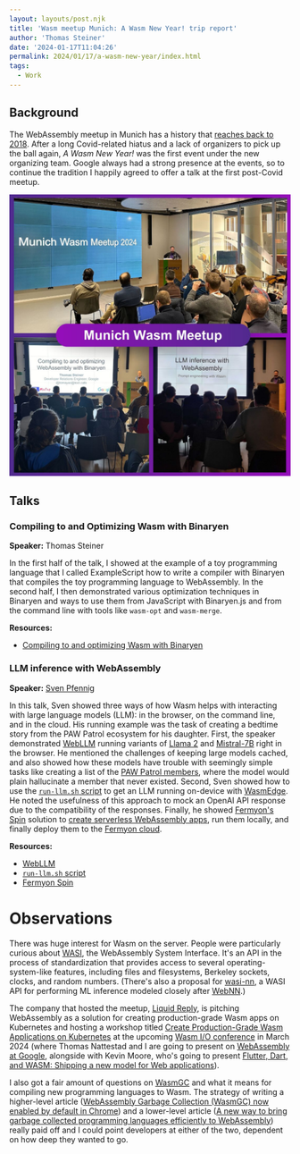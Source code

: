 ```yaml
---
layout: layouts/post.njk
title: 'Wasm meetup Munich: A Wasm New Year! trip report'
author: 'Thomas Steiner'
date: '2024-01-17T11:04:26'
permalink: 2024/01/17/a-wasm-new-year/index.html
tags:
  - Work
---
```


## Background

The WebAssembly meetup in Munich has a history that
[reaches back to 2018](https://www.meetup.com/en-US/webassembly/events/?type=past).
After a long Covid-related hiatus and a lack of organizers to pick up the ball
again, _A Wasm New Year!_ was the first event under the new organizing team.
Google always had a strong presence at the events, so to continue the tradition
I happily agreed to offer a talk at the first post-Covid meetup.

![image](/images/a-wasm-new-year.png)

## Talks

### Compiling to and Optimizing Wasm with Binaryen

**Speaker:** Thomas Steiner

In the first half of the talk, I showed at the example of a toy programming
language that I called ExampleScript how to write a compiler with Binaryen that
compiles the toy programming language to WebAssembly. In the second half, I then
demonstrated various optimization techniques in Binaryen and ways to use them
from JavaScript with Binaryen.js and from the command line with tools like
`wasm-opt` and `wasm-merge`.

**Resources:**

- [Compiling to and optimizing Wasm with Binaryen](https://docs.google.com/presentation/d/1W7CQK8E8iV0fkTBeJWOTysd-KzOLLGKaTVJWy4dZH6g/edit?usp=drivesdk)

### LLM inference with WebAssembly

**Speaker:** [Sven Pfennig](https://www.linkedin.com/in/sven-pfennig/)

In this talk, Sven showed three ways of how Wasm helps with interacting with
large language models (LLM): in the browser, on the command line, and in the
cloud. His running example was the task of creating a bedtime story from the PAW
Patrol ecosystem for his daughter. First, the speaker demonstrated
[WebLLM](https://webllm.mlc.ai/) running variants of
[Llama 2](https://ai.meta.com/llama/) and
[Mistral-7B](https://huggingface.co/mistralai/Mistral-7B-Instruct-v0.2) right in
the browser. He mentioned the challenges of keeping large models cached, and
also showed how these models have trouble with seemingly simple tasks like
creating a list of the
[PAW Patrol members](https://en.wikipedia.org/wiki/PAW_Patrol#PAW_Patrol), where
the model would plain hallucinate a member that never existed. Second, Sven
showed how to use the
[`run-llm.sh` script](https://www.secondstate.io/articles/run-llm-sh/) to get an
LLM running on-device with [WasmEdge](https://wasmedge.org/). He noted the
usefulness of this approach to mock an OpenAI API response due to the
compatibility of the responses. Finally, he showed
[Fermyon's Spin](https://www.fermyon.com/spin) solution to
[create serverless WebAssembly apps](https://developer.fermyon.com/spin/index),
run them locally, and finally deploy them to the
[Fermyon cloud](https://developer.fermyon.com/cloud/index).

**Resources:**

- [WebLLM](https://webllm.mlc.ai/)
- [`run-llm.sh` script](https://www.secondstate.io/articles/run-llm-sh/)
- [Fermyon Spin](https://www.fermyon.com/spin)

# Observations

There was huge interest for Wasm on the server. People were particularly curious
about
[WASI](https://github.com/bytecodealliance/wasmtime/blob/main/docs/WASI-intro.md),
the WebAssembly System Interface. It's an API in the process of standardization
that provides access to several operating-system-like features, including files
and filesystems, Berkeley sockets, clocks, and random numbers. (There's also a
proposal for [wasi-nn](https://github.com/WebAssembly/wasi-nn), a WASI API for
performing ML inference modeled closely after
[WebNN](https://webmachinelearning.github.io/webnn-intro/).)

The company that hosted the meetup,
[Liquid Reply](https://www.reply.com/liquid-reply/en/), is pitching WebAssembly
as a solution for creating production-grade Wasm apps on Kubernetes and hosting
a workshop titled
[Create Production-Grade Wasm Applications on Kubernetes](https://2024.wasmio.tech/sessions/create-production-grade-wasm-applications-on-kubernetes-workshop/)
at the upcoming [Wasm I/O conference](https://2024.wasmio.tech/) in March 2024
(where Thomas Nattestad and I are going to present on
[WebAssembly at Google](https://2024.wasmio.tech/sessions/webassembly-at-google/),
alongside with Kevin Moore, who's going to present
[Flutter, Dart, and WASM: Shipping a new model for Web applications](https://2024.wasmio.tech/sessions/flutter-dart-and-wasm-shipping-a-new-model-for-web-applications/)).

I also got a fair amount of questions on
[WasmGC](https://github.com/WebAssembly/gc) and what it means for compiling new
programming languages to Wasm. The strategy of writing a higher-level article
([WebAssembly Garbage Collection (WasmGC) now enabled by default in Chrome](https://developer.chrome.com/blog/wasmgc))
and a lower-level article
([A new way to bring garbage collected programming languages efficiently to WebAssembly](https://v8.dev/blog/wasm-gc-porting))
really paid off and I could point developers at either of the two, dependent on
how deep they wanted to go.
